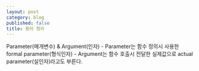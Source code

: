 ```yaml
---
layout: post
category: blog
published: false
title: 용어 정리
---
```

Parameter(매개변수) & Argument(인자)
	- Parameter는 함수 정의시 사용한 formal parameter(형식인자)
    - Argument는 함수 호출시 전달한 실제값으로 actual parameter(실인자)라고도 부른다.